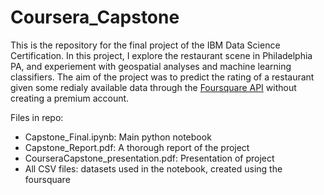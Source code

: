 # Coursera_Capstone
This is the repository for the final project of the IBM Data Science Certification. In this project, I explore the restaurant scene in Philadelphia PA, and experiement with geospatial analyses and machine learning classifiers. The aim of the project was to predict the rating of a restaurant given some redialy available data through the [Foursquare API](https://foursquare.com/) without creating a premium account. 

Files in repo: 
* Capstone_Final.ipynb: Main python notebook
* Capstone_Report.pdf: A thorough report of the project
* CourseraCapstone_presentation.pdf: Presentation of project
* All CSV files: datasets used in the notebook, created using the foursquare
